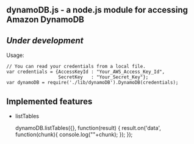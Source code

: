 ## dynamoDB.js - a node.js module for accessing Amazon DynamoDB
## *Under development*
Usage:

    // You can read your credentials from a local file.
    var credentials = {AccessKeyId : "Your_AWS_Access_Key_Id", 
                       SecretKey   : "Your_Secret_Key"}; 
    var dynamoDB = require('./lib/dynamoDB').DynamoDB(credentials);

## Implemented features
* listTables

    dynamoDB.listTables({}, function(result) {
        result.on('data', function(chunk){
            console.log(""+chunk);
        });
    });
